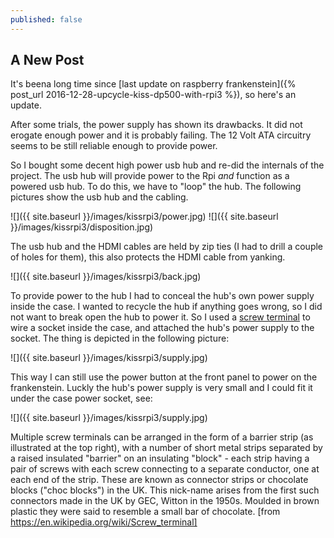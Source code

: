 ```yaml
---
published: false
---
```

## A New Post

It's beena long time since [last update on raspberry frankenstein]({% post_url 2016-12-28-upcycle-kiss-dp500-with-rpi3 %}), so here's an update.

After some trials, the power supply has shown its drawbacks. It did not erogate enough power and it is probably failing. The 12 Volt ATA circuitry seems to be still reliable enough to provide power.

So I bought some decent high power usb hub and re-did the internals of the project. The usb hub will provide power to the Rpi _and_ function as a powered usb hub. To do this, we have to "loop" the hub.
The following pictures show the usb hub and the cabling.

![]({{ site.baseurl }}/images/kissrpi3/power.jpg)
![]({{ site.baseurl }}/images/kissrpi3/disposition.jpg)

The usb hub and the HDMI cables are held by zip ties (I had to drill a couple of holes for them), this also protects the HDMI cable from yanking.

![]({{ site.baseurl }}/images/kissrpi3/back.jpg)

To provide power to the hub I had to conceal the hub's own power supply inside the case. I wanted to recycle the hub if anything goes wrong, so I did not want to break open the hub to power it. So I used a [screw terminal](https://en.wikipedia.org/wiki/Screw_terminal) to wire a socket inside the case, and attached the hub's power supply to the socket. The thing is depicted in the following picture:

![]({{ site.baseurl }}/images/kissrpi3/supply.jpg)

This way I can still use the power button at the front panel to power on the frankenstein. Luckly the hub's power supply is very small and I could fit it under the case power socket, see: 

![]({{ site.baseurl }}/images/kissrpi3/supply.jpg)

Multiple screw terminals can be arranged in the form of a barrier strip (as illustrated at the top right), with a number of short metal strips separated by a raised insulated "barrier" on an insulating "block" - each strip having a pair of screws with each screw connecting to a separate conductor, one at each end of the strip. These are known as connector strips or chocolate blocks ("choc blocks") in the UK. This nick-name arises from the first such connectors made in the UK by GEC, Witton in the 1950s. Moulded in brown plastic they were said to resemble a small bar of chocolate. [from https://en.wikipedia.org/wiki/Screw_terminal]

